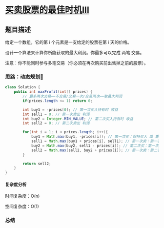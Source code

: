 # [买卖股票的最佳时机III](买卖股票的最佳时机III"[题目地址](https://leetcode.cn/problems/best-time-to-buy-and-sell-stock-iii/description/)")

## 题目描述

给定一个数组，它的第 i 个元素是一支给定的股票在第 i 天的价格。

设计一个算法来计算你所能获取的最大利润。你最多可以完成 两笔 交易。

注意：你不能同时参与多笔交易（你必须在再次购买前出售掉之前的股票）。

### 思路：动态规划🌟


```java
class Solution {
    public int maxProfit(int[] prices) {
        // 最多两次交易——不交易/交易一次/交易两次——取最大利润
        if(prices.length <= 1) return 0;

        int buy1 = -prices[0]; // 第一次买入持有时 收益
        int sell1 = 0; // 第一次卖出 利润
        int buy2 = Integer.MIN_VALUE; // 第二次买入持有时 收益
        int sell2 = 0; // 第二次卖出 利润

        for(int i = 1; i < prices.length; i++){
            buy1 = Math.max(buy1, -prices[i]); // 第一次买：保持买入 或 重新买入
            sell1 = Math.max(buy1 + prices[i], sell1); // 第一次卖：第一次卖 或 不卖
            buy2 = Math.max(buy2, sell1 - prices[i]); // 第二次买：第一次卖后 - 今天的价
            sell2 = Math.max(sell2, buy2 + prices[i]); // 第一次卖：第二次卖 或 不卖
        }

        return sell2;
    }
}
```

#### 复杂度分析
时间复杂度：O(n)

空间复杂度：O(1)

### 总结
